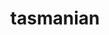 ---
title: "tasmanian"
layout: cache
categories: [package, develop]
meta: {"versions": ["7.9"], "compilers": ["gcc@=11.1.0", "oneapi@=2023.2.0"], "oss": ["ubuntu20.04"], "platforms": ["linux"], "targets": ["ppc64le", "x86_64", "x86_64_v3"], "stacks": ["e4s", "e4s-oneapi", "e4s-power", "root"], "num_specs": 22, "num_specs_by_stack": {"root": 22, "e4s-power": 8, "e4s-oneapi": 3, "e4s": 11}}
spec_details: [{"hash": "uskpya3ikfbtivsf25yhx2iqaxfb3o4h", "compiler": "gcc@=11.1.0", "versions": ["7.9"], "os": "ubuntu20.04", "platform": "linux", "target": "ppc64le", "variants": ["~blas", "build_system=cmake", "build_type=Release", "~cuda", "~fortran", "generator=make", "~ipo", "~magma", "+mpi", "~openmp", "~python", "~rocm", "~xsdkflags"], "stacks": ["root", "e4s-power"], "size": "-", "tarball": "https://binaries.spack.io/develop/build_cache/linux-ubuntu20.04-ppc64le/gcc-11.1.0/tasmanian-7.9/linux-ubuntu20.04-ppc64le-gcc-11.1.0-tasmanian-7.9-uskpya3ikfbtivsf25yhx2iqaxfb3o4h.spack"}, {"hash": "dgl2fawcclue5pikfwhzxxd4pcpza2xv", "compiler": "gcc@=11.1.0", "versions": ["7.9"], "os": "ubuntu20.04", "platform": "linux", "target": "ppc64le", "variants": ["~blas", "build_system=cmake", "build_type=Release", "+cuda", "cuda_arch=70", "~fortran", "generator=make", "~ipo", "~magma", "+mpi", "~openmp", "~python", "~rocm", "~xsdkflags"], "stacks": ["root", "e4s-power"], "size": "-", "tarball": "https://binaries.spack.io/develop/build_cache/linux-ubuntu20.04-ppc64le/gcc-11.1.0/tasmanian-7.9/linux-ubuntu20.04-ppc64le-gcc-11.1.0-tasmanian-7.9-dgl2fawcclue5pikfwhzxxd4pcpza2xv.spack"}, {"hash": "j6wzhs2zqen3jwayn7dqixmyfi7qidwz", "compiler": "gcc@=11.1.0", "versions": ["7.9"], "os": "ubuntu20.04", "platform": "linux", "target": "ppc64le", "variants": ["~blas", "build_system=cmake", "build_type=Release", "~cuda", "~fortran", "generator=make", "~ipo", "~magma", "+mpi", "~openmp", "~python", "~rocm", "~xsdkflags"], "stacks": ["root", "e4s-power"], "size": "-", "tarball": "https://binaries.spack.io/develop/build_cache/linux-ubuntu20.04-ppc64le/gcc-11.1.0/tasmanian-7.9/linux-ubuntu20.04-ppc64le-gcc-11.1.0-tasmanian-7.9-j6wzhs2zqen3jwayn7dqixmyfi7qidwz.spack"}, {"hash": "by34ty6mcqlsvwxtdlvlqijlreintin3", "compiler": "gcc@=11.1.0", "versions": ["7.9"], "os": "ubuntu20.04", "platform": "linux", "target": "ppc64le", "variants": ["~blas", "build_system=cmake", "build_type=Release", "+cuda", "cuda_arch=70", "~fortran", "generator=make", "~ipo", "~magma", "+mpi", "~openmp", "~python", "~rocm", "~xsdkflags"], "stacks": ["root", "e4s-power"], "size": "-", "tarball": "https://binaries.spack.io/develop/build_cache/linux-ubuntu20.04-ppc64le/gcc-11.1.0/tasmanian-7.9/linux-ubuntu20.04-ppc64le-gcc-11.1.0-tasmanian-7.9-by34ty6mcqlsvwxtdlvlqijlreintin3.spack"}, {"hash": "pi3c7f7uk2a4h5t3ab6hojxxvjwh5ai7", "compiler": "gcc@=11.1.0", "versions": ["7.9"], "os": "ubuntu20.04", "platform": "linux", "target": "ppc64le", "variants": ["~blas", "build_system=cmake", "build_type=Release", "+cuda", "cuda_arch=70", "~fortran", "generator=make", "~ipo", "~magma", "+mpi", "~openmp", "~python", "~rocm", "~xsdkflags"], "stacks": ["root", "e4s-power"], "size": "-", "tarball": "https://binaries.spack.io/develop/build_cache/linux-ubuntu20.04-ppc64le/gcc-11.1.0/tasmanian-7.9/linux-ubuntu20.04-ppc64le-gcc-11.1.0-tasmanian-7.9-pi3c7f7uk2a4h5t3ab6hojxxvjwh5ai7.spack"}, {"hash": "u7w7ltsxe3atddgepaji37h24lfirebv", "compiler": "gcc@=11.1.0", "versions": ["7.9"], "os": "ubuntu20.04", "platform": "linux", "target": "ppc64le", "variants": ["~blas", "build_system=cmake", "build_type=Release", "~cuda", "~fortran", "generator=make", "~ipo", "~magma", "+mpi", "~openmp", "~python", "~rocm", "~xsdkflags"], "stacks": ["root", "e4s-power"], "size": "-", "tarball": "https://binaries.spack.io/develop/build_cache/linux-ubuntu20.04-ppc64le/gcc-11.1.0/tasmanian-7.9/linux-ubuntu20.04-ppc64le-gcc-11.1.0-tasmanian-7.9-u7w7ltsxe3atddgepaji37h24lfirebv.spack"}, {"hash": "pmu5a5x2bpa3cgkl22e2mjbkobbf44bv", "compiler": "gcc@=11.1.0", "versions": ["7.9"], "os": "ubuntu20.04", "platform": "linux", "target": "ppc64le", "variants": ["~blas", "build_system=cmake", "build_type=Release", "~cuda", "~fortran", "generator=make", "~ipo", "~magma", "+mpi", "~openmp", "~python", "~rocm", "~xsdkflags"], "stacks": ["root", "e4s-power"], "size": "-", "tarball": "https://binaries.spack.io/develop/build_cache/linux-ubuntu20.04-ppc64le/gcc-11.1.0/tasmanian-7.9/linux-ubuntu20.04-ppc64le-gcc-11.1.0-tasmanian-7.9-pmu5a5x2bpa3cgkl22e2mjbkobbf44bv.spack"}, {"hash": "25fhv4y5jree4vkkcpqwhf3gifjkg7hg", "compiler": "gcc@=11.1.0", "versions": ["7.9"], "os": "ubuntu20.04", "platform": "linux", "target": "ppc64le", "variants": ["~blas", "build_system=cmake", "build_type=Release", "+cuda", "cuda_arch=70", "~fortran", "generator=make", "~ipo", "~magma", "+mpi", "~openmp", "~python", "~rocm", "~xsdkflags"], "stacks": ["root", "e4s-power"], "size": "-", "tarball": "https://binaries.spack.io/develop/build_cache/linux-ubuntu20.04-ppc64le/gcc-11.1.0/tasmanian-7.9/linux-ubuntu20.04-ppc64le-gcc-11.1.0-tasmanian-7.9-25fhv4y5jree4vkkcpqwhf3gifjkg7hg.spack"}, {"hash": "ogjrwkad64ydifqhkw44ay4vmc3om6sn", "compiler": "oneapi@=2023.2.0", "versions": ["7.9"], "os": "ubuntu20.04", "platform": "linux", "target": "x86_64", "variants": ["~blas", "build_system=cmake", "build_type=Release", "~cuda", "~fortran", "generator=make", "~ipo", "~magma", "+mpi", "~openmp", "~python", "~rocm", "~xsdkflags"], "stacks": ["root", "e4s-oneapi"], "size": "-", "tarball": "https://binaries.spack.io/develop/build_cache/linux-ubuntu20.04-x86_64/oneapi-2023.2.0/tasmanian-7.9/linux-ubuntu20.04-x86_64-oneapi-2023.2.0-tasmanian-7.9-ogjrwkad64ydifqhkw44ay4vmc3om6sn.spack"}, {"hash": "hextbrj5l7if2ubwoippuhvviwiciwqw", "compiler": "oneapi@=2023.2.0", "versions": ["7.9"], "os": "ubuntu20.04", "platform": "linux", "target": "x86_64", "variants": ["~blas", "build_system=cmake", "build_type=Release", "~cuda", "~fortran", "generator=make", "~ipo", "~magma", "+mpi", "~openmp", "~python", "~rocm", "~xsdkflags"], "stacks": ["root", "e4s-oneapi"], "size": "-", "tarball": "https://binaries.spack.io/develop/build_cache/linux-ubuntu20.04-x86_64/oneapi-2023.2.0/tasmanian-7.9/linux-ubuntu20.04-x86_64-oneapi-2023.2.0-tasmanian-7.9-hextbrj5l7if2ubwoippuhvviwiciwqw.spack"}, {"hash": "7werqihjroy2gyednwbijdfkbriiyrtk", "compiler": "oneapi@=2023.2.0", "versions": ["7.9"], "os": "ubuntu20.04", "platform": "linux", "target": "x86_64", "variants": ["~blas", "build_system=cmake", "build_type=Release", "~cuda", "~fortran", "generator=make", "~ipo", "~magma", "+mpi", "~openmp", "~python", "~rocm", "~xsdkflags"], "stacks": ["root", "e4s-oneapi"], "size": "-", "tarball": "https://binaries.spack.io/develop/build_cache/linux-ubuntu20.04-x86_64/oneapi-2023.2.0/tasmanian-7.9/linux-ubuntu20.04-x86_64-oneapi-2023.2.0-tasmanian-7.9-7werqihjroy2gyednwbijdfkbriiyrtk.spack"}, {"hash": "ez7iqevy64imaagflctmvgspg5g4ogyj", "compiler": "gcc@=11.1.0", "versions": ["7.9"], "os": "ubuntu20.04", "platform": "linux", "target": "x86_64_v3", "variants": ["amdgpu_target=gfx90a", "~blas", "build_system=cmake", "build_type=Release", "~cuda", "~fortran", "generator=make", "~ipo", "~magma", "+mpi", "~openmp", "~python", "+rocm", "~xsdkflags"], "stacks": ["root", "e4s"], "size": "-", "tarball": "https://binaries.spack.io/develop/build_cache/linux-ubuntu20.04-x86_64_v3/gcc-11.1.0/tasmanian-7.9/linux-ubuntu20.04-x86_64_v3-gcc-11.1.0-tasmanian-7.9-ez7iqevy64imaagflctmvgspg5g4ogyj.spack"}, {"hash": "5kj3wtfqoqnhsflyw36zta77doigueug", "compiler": "gcc@=11.1.0", "versions": ["7.9"], "os": "ubuntu20.04", "platform": "linux", "target": "x86_64_v3", "variants": ["amdgpu_target=gfx90a", "~blas", "build_system=cmake", "build_type=Release", "~cuda", "~fortran", "generator=make", "~ipo", "~magma", "+mpi", "~openmp", "~python", "+rocm", "~xsdkflags"], "stacks": ["root", "e4s"], "size": "-", "tarball": "https://binaries.spack.io/develop/build_cache/linux-ubuntu20.04-x86_64_v3/gcc-11.1.0/tasmanian-7.9/linux-ubuntu20.04-x86_64_v3-gcc-11.1.0-tasmanian-7.9-5kj3wtfqoqnhsflyw36zta77doigueug.spack"}, {"hash": "lnbn2nmygnnylzeswmpwcorvuudicbwr", "compiler": "gcc@=11.1.0", "versions": ["7.9"], "os": "ubuntu20.04", "platform": "linux", "target": "x86_64_v3", "variants": ["~blas", "build_system=cmake", "build_type=Release", "+cuda", "cuda_arch=80", "~fortran", "generator=make", "~ipo", "~magma", "+mpi", "~openmp", "~python", "~rocm", "~xsdkflags"], "stacks": ["root", "e4s"], "size": "-", "tarball": "https://binaries.spack.io/develop/build_cache/linux-ubuntu20.04-x86_64_v3/gcc-11.1.0/tasmanian-7.9/linux-ubuntu20.04-x86_64_v3-gcc-11.1.0-tasmanian-7.9-lnbn2nmygnnylzeswmpwcorvuudicbwr.spack"}, {"hash": "7mx5egjhykyvts4erpt2tdiograya4oj", "compiler": "gcc@=11.1.0", "versions": ["7.9"], "os": "ubuntu20.04", "platform": "linux", "target": "x86_64_v3", "variants": ["~blas", "build_system=cmake", "build_type=Release", "~cuda", "~fortran", "generator=make", "~ipo", "~magma", "+mpi", "~openmp", "~python", "~rocm", "~xsdkflags"], "stacks": ["root", "e4s"], "size": "-", "tarball": "https://binaries.spack.io/develop/build_cache/linux-ubuntu20.04-x86_64_v3/gcc-11.1.0/tasmanian-7.9/linux-ubuntu20.04-x86_64_v3-gcc-11.1.0-tasmanian-7.9-7mx5egjhykyvts4erpt2tdiograya4oj.spack"}, {"hash": "2zuqaes5keeimdcina6nnc5yf2obquj3", "compiler": "gcc@=11.1.0", "versions": ["7.9"], "os": "ubuntu20.04", "platform": "linux", "target": "x86_64_v3", "variants": ["~blas", "build_system=cmake", "build_type=Release", "~cuda", "~fortran", "generator=make", "~ipo", "~magma", "+mpi", "~openmp", "~python", "~rocm", "~xsdkflags"], "stacks": ["root", "e4s"], "size": "-", "tarball": "https://binaries.spack.io/develop/build_cache/linux-ubuntu20.04-x86_64_v3/gcc-11.1.0/tasmanian-7.9/linux-ubuntu20.04-x86_64_v3-gcc-11.1.0-tasmanian-7.9-2zuqaes5keeimdcina6nnc5yf2obquj3.spack"}, {"hash": "mszptfj5h56fo64eknmcglcfynudnzfj", "compiler": "gcc@=11.1.0", "versions": ["7.9"], "os": "ubuntu20.04", "platform": "linux", "target": "x86_64_v3", "variants": ["~blas", "build_system=cmake", "build_type=Release", "+cuda", "cuda_arch=80", "~fortran", "generator=make", "~ipo", "~magma", "+mpi", "~openmp", "~python", "~rocm", "~xsdkflags"], "stacks": ["root", "e4s"], "size": "-", "tarball": "https://binaries.spack.io/develop/build_cache/linux-ubuntu20.04-x86_64_v3/gcc-11.1.0/tasmanian-7.9/linux-ubuntu20.04-x86_64_v3-gcc-11.1.0-tasmanian-7.9-mszptfj5h56fo64eknmcglcfynudnzfj.spack"}, {"hash": "3vny5l6d6ezjxcrg34zalks7vdxpe577", "compiler": "gcc@=11.1.0", "versions": ["7.9"], "os": "ubuntu20.04", "platform": "linux", "target": "x86_64_v3", "variants": ["amdgpu_target=gfx90a", "~blas", "build_system=cmake", "build_type=Release", "~cuda", "~fortran", "generator=make", "~ipo", "~magma", "+mpi", "~openmp", "~python", "+rocm", "~xsdkflags"], "stacks": ["root", "e4s"], "size": "-", "tarball": "https://binaries.spack.io/develop/build_cache/linux-ubuntu20.04-x86_64_v3/gcc-11.1.0/tasmanian-7.9/linux-ubuntu20.04-x86_64_v3-gcc-11.1.0-tasmanian-7.9-3vny5l6d6ezjxcrg34zalks7vdxpe577.spack"}, {"hash": "yoehi4rqp457yvynk3riit5t4ixyps53", "compiler": "gcc@=11.1.0", "versions": ["7.9"], "os": "ubuntu20.04", "platform": "linux", "target": "x86_64_v3", "variants": ["amdgpu_target=gfx90a", "~blas", "build_system=cmake", "build_type=Release", "~cuda", "~fortran", "generator=make", "~ipo", "~magma", "+mpi", "~openmp", "~python", "+rocm", "~xsdkflags"], "stacks": ["root", "e4s"], "size": "-", "tarball": "https://binaries.spack.io/develop/build_cache/linux-ubuntu20.04-x86_64_v3/gcc-11.1.0/tasmanian-7.9/linux-ubuntu20.04-x86_64_v3-gcc-11.1.0-tasmanian-7.9-yoehi4rqp457yvynk3riit5t4ixyps53.spack"}, {"hash": "zvmaah4e3eegvzo7cqmy5qooeixdwjep", "compiler": "gcc@=11.1.0", "versions": ["7.9"], "os": "ubuntu20.04", "platform": "linux", "target": "x86_64_v3", "variants": ["~blas", "build_system=cmake", "build_type=Release", "+cuda", "cuda_arch=80", "~fortran", "generator=make", "~ipo", "~magma", "+mpi", "~openmp", "~python", "~rocm", "~xsdkflags"], "stacks": ["root", "e4s"], "size": "-", "tarball": "https://binaries.spack.io/develop/build_cache/linux-ubuntu20.04-x86_64_v3/gcc-11.1.0/tasmanian-7.9/linux-ubuntu20.04-x86_64_v3-gcc-11.1.0-tasmanian-7.9-zvmaah4e3eegvzo7cqmy5qooeixdwjep.spack"}, {"hash": "bu5dpa5cuwe6wlk5vytkvtpvlb3yffvo", "compiler": "gcc@=11.1.0", "versions": ["7.9"], "os": "ubuntu20.04", "platform": "linux", "target": "x86_64_v3", "variants": ["~blas", "build_system=cmake", "build_type=Release", "~cuda", "~fortran", "generator=make", "~ipo", "~magma", "+mpi", "~openmp", "~python", "~rocm", "~xsdkflags"], "stacks": ["root", "e4s"], "size": "-", "tarball": "https://binaries.spack.io/develop/build_cache/linux-ubuntu20.04-x86_64_v3/gcc-11.1.0/tasmanian-7.9/linux-ubuntu20.04-x86_64_v3-gcc-11.1.0-tasmanian-7.9-bu5dpa5cuwe6wlk5vytkvtpvlb3yffvo.spack"}, {"hash": "bljtijwmh4pr3zbo4zmkyacas6j6bbuw", "compiler": "gcc@=11.1.0", "versions": ["7.9"], "os": "ubuntu20.04", "platform": "linux", "target": "x86_64_v3", "variants": ["amdgpu_target=gfx90a", "~blas", "build_system=cmake", "build_type=Release", "~cuda", "~fortran", "generator=make", "~ipo", "~magma", "+mpi", "~openmp", "~python", "+rocm", "~xsdkflags"], "stacks": ["root", "e4s"], "size": "-", "tarball": "https://binaries.spack.io/develop/build_cache/linux-ubuntu20.04-x86_64_v3/gcc-11.1.0/tasmanian-7.9/linux-ubuntu20.04-x86_64_v3-gcc-11.1.0-tasmanian-7.9-bljtijwmh4pr3zbo4zmkyacas6j6bbuw.spack"}]
---